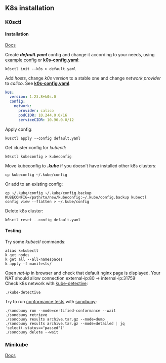 ## K8s installation 
### K0sctl
#### Installation
[Docs](https://github.com/k0sproject/k0sctl)

Create **_default.yaml_** config and change it according to your needs, using [example config](https://docs.k0sproject.io/v1.23.8+k0s.0/configuration/) or [**k0s-config.yaml**](./k0s-config.yaml):
```shell
k0sctl init --k0s > default.yaml
```
Add _hosts_, change _k0s version_ to a stable one and change _network provider_ to _calico_. See [**k0s-config.yaml**](./k0s-config.yaml).
```yaml
k0s:
  version: 1.23.8+k0s.0
  config:
    network:
      provider: calico
      podCIDR: 10.244.0.0/16
      serviceCIDR: 10.96.0.0/12
```
Apply config:
```shell
k0sctl apply --config default.yaml
```
Get cluster config for _kubectl_:
```shell
k0sctl kubeconfig > kubeconfig
```
Move kubeconfig to **_.kube_** if you doesn't have installed other k8s clusters:
```shell
cp kubeconfig ~/.kube/config
```
Or add to an existing config:
```shell
cp ~/.kube/config ~/.kube/config.backup
KUBECONFIG=/path/to/new/kubeconfig:~/.kube/config.backup kubectl config view --flatten > ~/.kube/config
```
Delete k8s cluster:
```shell
k0sctl reset --config default.yaml
```

#### Testing
Try some _kubectl_ commands:
```shell
alias k=kubectl 
k get nodes
k get all --all-namespaces
k apply -f manifests/
```
Open _nat-ip_ in browser and check that default nginx page is displayed. Your NAT should allow connection external-ip:80 -> internal-ip:31759 \
Check k8s network with [kube-detective](https://github.com/sapcc/kube-detective):
```shell
./kube-detective
```

Try to run [conformance tests](https://github.com/cncf/k8s-conformance) with [sonobuoy](https://github.com/vmware-tanzu/sonobuoy):
```shell
./sonobuoy run --mode=certified-conformance --wait
./sonobuoy retrieve
./sonobuoy results archive.tar.gz --mode=dump
./sonobuoy results archive.tar.gz --mode=detailed | jq 'select(.status=="passed")'
./sonobuoy delete --wait
```

### Minikube
[Docs](https://minikube.sigs.k8s.io/docs/start/)



